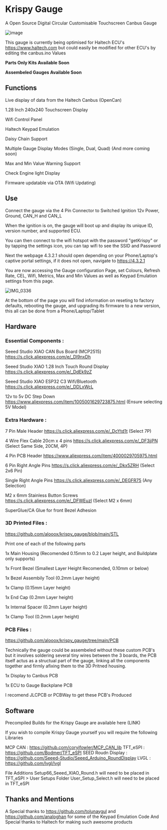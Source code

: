 # Krispy Gauge
A Open Source Digital Circular Customisable Touchscreen Canbus Gauge

![image](https://github.com/alooox/krispy_gauge/assets/53038455/ef09444f-b963-472d-a820-5de4dded1bd0)


This gauge is currently being optimised for Haltech ECU's https://www.haltech.com but could easily be modified for other ECU's by editing the canbus.ino Values

**Parts Only Kits Available Soon**

**Assembeled Gauges Available Soon**


## Functions

Live display of data from the Haltech Canbus (OpenCan)

1.28 Inch 240x240 Touchscreen Display

Wifi Control Panel

Haltech Keypad Emulation

Daisy Chain Support

Multiple Gauge Display Modes (Single, Dual, Quad) (And more coming soon)

Max and Min Value Warning Support

Check Engine light Display 

Firmware updatable via OTA (Wifi Updating)


## Use

Connect the gauge via the 4 Pin Connector to Switched Ignition 12v Power, Ground, CAN_H and CAN_L

When the ignition is on, the gauge will boot up and display its unique ID, version number, and supported ECU. 

You can then connect to the wifi hotspot with the password "getKrispy" or by tapping the settings icon, you can tap wifi to see the SSID and Password

Next the webpage 4.3.2.1 should open depending on your Phone/Laptop's captive portal settings, if it does not open, navigate to https://4.3.2.1

You are now accessing the Gauge configuration Page, set Colours, Refresh Rate, CEL, Wifi, Metrics, Max and Min Values as well as Keypad Emulation settings from this page. 

![IMG_0336](https://github.com/alooox/krispy_gauge/assets/53038455/94bbdbcf-c4a6-4813-a284-fc318e29a8db)

At the bottom of the page you will find information on reseting to factory defaults, rebooting the gauge, and upgrading its firmware to a new version, this all can be done from a Phone/Laptop/Tablet

## Hardware

### Essential Components : 

Seeed Studio XIAO CAN Bus Board (MCP2515) https://s.click.aliexpress.com/e/_Dl9nxDh

Seeed Studio XIAO 1.28 Inch Touch Round Display https://s.click.aliexpress.com/e/_DdEk9zZ

Seeed Studio XIAO ESP32 C3 Wifi/Bluetooth https://s.click.aliexpress.com/e/_DDLxWcL

12v to 5v DC Step Down https://www.aliexpress.com/item/1005001629723875.html (Ensure selecting 5V Model)



### Extra Hardware : 

7 Pin Male Header https://s.click.aliexpress.com/e/_DcYtd1t (Select 7P)  

4 Wire Flex Cable 20cm x 4 pins https://s.click.aliexpress.com/e/_DF3jjPN (Select Same Side, 20CM, 4P) 

4 Pin PCB Header https://www.aliexpress.com/item/4000029705975.html 

6 Pin Right Angle Pins https://s.click.aliexpress.com/e/_Dkx5ZRH (Select 2x6 Pin) 

Single Right Angle Pins https://s.click.aliexpress.com/e/_DEGFR75 (Any Selection)

M2 x 6mm Stainless Button Screws https://s.click.aliexpress.com/e/_DFWEuzl (Select M2 x 6mm)

SuperGlue/CA Glue for front Bezel Adhesion 


### 3D Printed Files :
https://github.com/alooox/krispy_gauge/blob/main/STL

Print one of each of the following parts

1x Main Housing (Recomended 0.15mm to 0.2 Layer height, and Buildplate only supports)

1x Front Bezel (Smallest Layer Height Recomended, 0.10mm or below)

1x Bezel Assembily Tool (0.2mm Layer height)

1x Clamp (0.15mm Layer height)

1x End Cap (0.2mm Layer height)

1x Internal Spacer (0.2mm Layer height)

1x Clamp Tool (0.2mm Layer height) 


### PCB Files : 
https://github.com/alooox/krispy_gauge/tree/main/PCB

Technically the gauge could be assembeled without these custom PCB's but it involves soldering several tiny wires between the 3 boards, the PCB itself actus as a structual part of the gauge, linking all the components together and firmly afixing them to the 3D Pritned housing. 

1x Display to Canbus PCB 

1x ECU to Gauge Backplane PCB

I recomend JLCPCB or PCBWay to get these PCB's Produced


## Software

Precompiled Builds for the Krispy Gauge are available here (LINK)

If you wish to compile Krispy Gauge yourself you will require the following Libraries 

MCP CAN : https://github.com/coryjfowler/MCP_CAN_lib
TFT_eSPI : https://github.com/Bodmer/TFT_eSPI
SEED Roudn Display : https://github.com/Seeed-Studio/Seeed_Arduino_RoundDisplay
LVGL : https://github.com/lvgl/lvgl

File Additions
Setup66_Seeed_XIAO_Round.h will need to be placed in TFT_eSPI > User Setups Folder
User_Setup_Select.h will need to be placed in TFT_eSPI





## Thanks and Mentions

A Special thanks to https://github.com/tolunaygul and https://github.com/analoghan for some of the Keypad Emulation Code
And Special thanks to Haltech for making such awesome products




